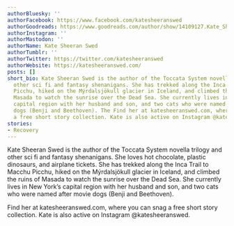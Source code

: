```yaml
---
authorBluesky: ''
authorFacebook: https://www.facebook.com/katesheeranswed
authorGoodreads: https://www.goodreads.com/author/show/14109127.Kate_Sheeran_Swed
authorInstagram: ''
authorMastodon: ''
authorName: Kate Sheeran Swed
authorTumblr: ''
authorTwitter: https://twitter.com/katesheeranswed
authorWebsite: https://katesheeranswed.com/
posts: []
short_bio: Kate Sheeran Swed is the author of the Toccata System novella trilogy and
  other sci fi and fantasy shenanigans. She has trekked along the Inca Trail to Macchu
  Picchu, hiked on the Mýrdalsjökull glacier in Iceland, and climbed the ruins of
  Masada to watch the sunrise over the Dead Sea. She currently lives in New York’s
  capital region with her husband and son, and two cats who were named after movie
  dogs (Benji and Beethoven). The Find her at katesheeranswed.com, where you can snag
  a free short story collection. Kate is also active on Instagram @katesheeranswed.
stories:
- Recovery
---
```


Kate Sheeran Swed is the author of the Toccata System novella trilogy and other sci fi and fantasy shenanigans. She loves hot chocolate, plastic dinosaurs, and airplane tickets. She has trekked along the Inca Trail to Macchu Picchu, hiked on the Mýrdalsjökull glacier in Iceland, and climbed the ruins of Masada to watch the sunrise over the Dead Sea. She currently lives in New York’s capital region with her husband and son, and two cats who were named after movie dogs (Benji and Beethoven).

Find her at katesheeranswed.com, where you can snag a free short story collection. Kate is also active on Instagram @katesheeranswed.